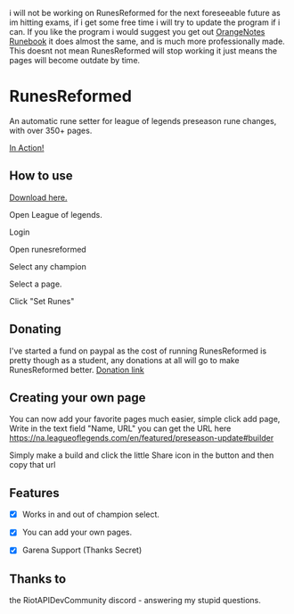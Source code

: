 i will not be working on RunesReformed for the next foreseeable future as im hitting exams, if i get some free time i will try to update the program if i can. If you like the program i would suggest you get out [OrangeNotes Runebook](https://github.com/OrangeNote/RuneBook) it does almost the same, and is much more professionally made. This doesnt not mean RunesReformed will stop working it just means the pages will become outdate by time.


# RunesReformed

An automatic rune setter for league of legends preseason rune changes, with over 350+ pages.



[In Action!](https://i.gyazo.com/97cfa959c2bb46ef7878a7d9cdf8530d.mp4)

## How to use

[Download here.](https://github.com/Fumi24/RunesReformed/releases/latest)

Open League of legends.

Login

Open runesreformed

Select any champion

Select a page.

Click "Set Runes"

## Donating

I've started a fund on paypal as the cost of running RunesReformed is pretty though as a student, any donations at all will go to make RunesReformed better. [Donation link](https://paypal.me/pools/c/811LSy2Lae)

## Creating your own page

You can now add your favorite pages much easier, simple click add page, Write in the text field "Name, URL" you can get the URL here https://na.leagueoflegends.com/en/featured/preseason-update#builder

Simply make a build and click the little Share icon in the button and then copy that url

## Features
- [x] Works in and out of champion select.
- [x] You can add your own pages.
- [x] Garena Support (Thanks Secret)


## Thanks to

the RiotAPIDevCommunity discord - answering my stupid questions.
